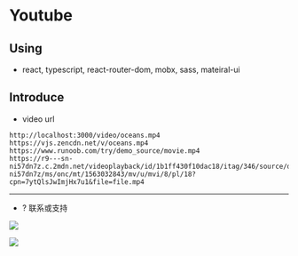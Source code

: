 # Youtube

## Using
* react, typescript, react-router-dom, mobx, sass, mateiral-ui

## Introduce
* video url
```
http://localhost:3000/video/oceans.mp4
https://vjs.zencdn.net/v/oceans.mp4
https://www.runoob.com/try/demo_source/movie.mp4
https://r9---sn-ni57dn7z.c.2mdn.net/videoplayback/id/1b1ff430f10dac18/itag/346/source/doubleclick_dmm/ctier/L/acao/yes/ip/0.0.0.0/ipbits/0/expire/3705611993/sparams/acao,ctier,expire,id,ip,ipbits,itag,mip,mm,mn,ms,mv,mvi,pl,source/signature/09EF92EF0E88FB974D6A2A82DA1C263C452146E4.7002F3060F04FE4E740142E1A21A765B668848C0/key/cms1/cms_redirect/yes/mip/118.31.4.6/mm/42/mn/sn-ni57dn7z/ms/onc/mt/1563032843/mv/u/mvi/8/pl/18?cpn=7ytQlsJwImjHx7u1&file=file.mp4
```

-----

* ? 联系或支持

![](http://ww4.sinaimg.cn/large/006tNc79gy1g5j26zrfq5j305r07oweu.jpg)

![](http://ww4.sinaimg.cn/large/006tNc79gy1g5j28csyj5j307c08fweq.jpg)
